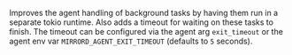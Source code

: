 Improves the agent handling of background tasks by having them run in a separate tokio runtime. Also adds a timeout for waiting on these tasks to finish. The timeout can be configured via the agent arg `exit_timeout` or the agent env var `MIRRORD_AGENT_EXIT_TIMEOUT` (defaults to `5` seconds).
